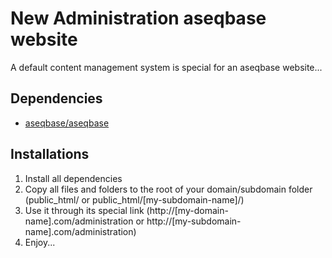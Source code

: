 # New Administration aseqbase website
A default content management system is special for an aseqbase website...
## Dependencies
* <a href="http://github.com//aseqbase/aseqbase">aseqbase/aseqbase</a>
## Installations
1. Install all dependencies
2. Copy all files and folders to the root of your domain/subdomain folder (public_html/ or public_html/[my-subdomain-name]/)
3. Use it through its special link (http://[my-domain-name].com/administration or http://[my-subdomain-name].com/administration)
4. Enjoy...
